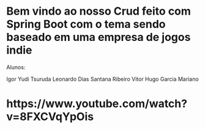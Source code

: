 <h1> Bem vindo ao nosso Crud feito com Spring Boot com o tema sendo baseado em uma empresa de jogos indie</h1>

Alunos:

Igor Yudi Tsuruda
Leonardo Dias Santana Ribeiro
Vitor Hugo Garcia Mariano


<h1> <strong>https://www.youtube.com/watch?v=8FXCVqYpOis</strong></h1>
